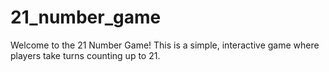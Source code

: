 # 21_number_game
Welcome to the 21 Number Game! This is a simple, interactive game where players take turns counting up to 21.
